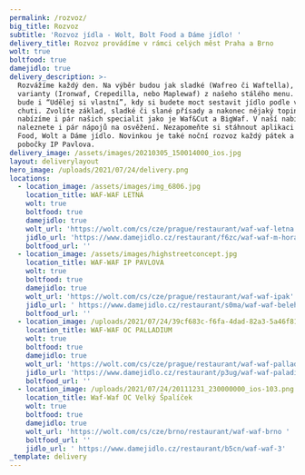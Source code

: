 ```yaml
---
permalink: /rozvoz/
big_title: Rozvoz
subtitle: 'Rozvoz jídla - Wolt, Bolt Food a Dáme jídlo! '
delivery_title: Rozvoz provádíme v rámci celých měst Praha a Brno
wolt: true
boltfood: true
damejidlo: true
delivery_description: >-
  Rozvážíme každý den. Na výběr budou jak sladké (Wafreo či Waftella), tak slané
  varianty (Ironwaf, Crepedilla, nebo Maplewaf) z našeho stálého menu. Součástí
  bude i “Udělej si vlastní”, kdy si budete moct sestavit jídlo podle vaši
  chuti. Zvolíte základ, sladké či slané přísady a nakonec nějaký toping. Dále
  nabízíme i pár našich specialit jako je Waf&Cut a BigWaf. V naší nabídce
  naleznete i pár nápojů na osvěžení. Nezapomeňte si stáhnout aplikaci Bolt
  Food, Wolt a Dáme jídlo. Novinkou je také noční rozvoz každý pátek a sobotu z
  pobočky IP Pavlova. 
delivery_image: /assets/images/20210305_150014000_ios.jpg
layout: deliverylayout
hero_image: /uploads/2021/07/24/delivery.png
locations:
  - location_image: /assets/images/img_6806.jpg
    location_title: WAF-WAF LETNÁ
    wolt: true
    boltfood: true
    damejidlo: true
    wolt_url: 'https://wolt.com/cs/cze/prague/restaurant/waf-waf-letna'
    jidlo_url: 'https://www.damejidlo.cz/restaurant/f6zc/waf-waf-m-horakove'
    boltfood_url: ''
  - location_image: /assets/images/highstreetconcept.jpg
    location_title: WAF-WAF IP PAVLOVA
    wolt: true
    boltfood: true
    damejidlo: true
    wolt_url: 'https://wolt.com/cs/cze/prague/restaurant/waf-waf-ipak'
    jidlo_url: ' https://www.damejidlo.cz/restaurant/s0ma/waf-waf-belehradska'
    boltfood_url: ''
  - location_image: /uploads/2021/07/24/39cf683c-f6fa-4dad-82a3-5a46f81afdf8.png
    location_title: WAF-WAF OC PALLADIUM
    wolt: true
    boltfood: true
    damejidlo: true
    wolt_url: 'https://wolt.com/cs/cze/prague/restaurant/waf-waf-palladium'
    jidlo_url: 'https://www.damejidlo.cz/restaurant/p3ug/waf-waf-paladium'
    boltfood_url: ''
  - location_image: /uploads/2021/07/24/20111231_230000000_ios-103.png
    location_title: Waf-Waf OC Velký Špalíček
    wolt: true
    boltfood: true
    damejidlo: true
    wolt_url: 'https://wolt.com/cs/cze/brno/restaurant/waf-waf-brno '
    boltfood_url: ''
    jidlo_url: ' https://www.damejidlo.cz/restaurant/b5cn/waf-waf-3'
_template: delivery
---
```


